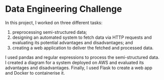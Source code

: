 # Data Engineering Challenge

In this project, I worked on three different tasks:

1) preprocessing semi-structured data;
2) designing an automated system to fetch data via HTTP requests and evaluating its potential advantages and disadvantages; and
3) creating a web application to deliver the fetched and processed data.

I used pandas and regular expressions to process the semi-structured data. I created a diagram for a system deployed on AWS and evaluated its advantages and disadvantages. Finally, I used Flask to create a web app and Docker to containerise it.